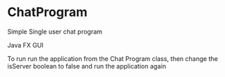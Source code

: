 # ChatProgram
Simple Single user chat program

Java FX GUI

To run run the application from the Chat Program class, then change the isServer boolean to false and run the application again
